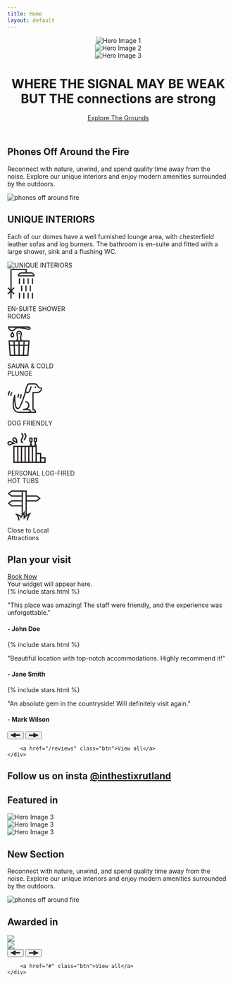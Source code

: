 ```yaml
---
title: Home
layout: default
---
```


<!-- Hero Section -->
<header class="hero">
    <div class="carousel">
        <div class="carousel-slide active">
            <img src="assets/images/ITS-carousel-home.jpg" alt="Hero Image 1">
        </div>
        <div class="carousel-slide">
            <img src="assets/images/DSC8899-Edit.jpg" alt="Hero Image 2">
        </div>
        <div class="carousel-slide">
            <img src="assets/images/DSC9064-Edit.jpg" alt="Hero Image 3">
        </div>
    </div>
    <div class="hero-text">
        <h1>WHERE THE SIGNAL MAY BE WEAK BUT THE <span class="homemade-apple">connections are strong</span></h1>
        <a href="/book-now/" class="btn">Explore The Grounds</a>
    </div>
</header>

<!-- About Section -->
<section class="about ripped">
    <div class="container">
        <h2>Phones Off Around the Fire</h2>
        <p>Reconnect with nature, unwind, and spend quality time away from the noise. Explore our unique interiors and enjoy modern amenities surrounded by the outdoors.</p>
    </div>
    <div class="image-par ripped flipped">
        <img data-speed="0.5" class="img-parallax" src="assets/images/phones-off-fire.jpg" alt="phones off around fire">
    </div>
</section>
<!-- About Section -->
<section class="about ripped">
    <div class="container">
        <h2>UNIQUE INTERIORS</h2>
        <p>Each of our domes have a well furnished lounge area, with chesterfield leather sofas and log burners. The bathroom is en-suite and fitted with a large shower, sink and a flushing WC.</p>
    </div>
    <div class="image-par ripped flipped">
        <img data-speed="0.5" class="img-parallax" src="assets/images/interiors.jpg" alt="UNIQUE INTERIORS">
    </div>
</section>
<!-- Amenities Section -->
<section class="amenities ripped after-ripped">
    <div class="container flex">
        <div class="amenity">
            <svg width="62" height="68" viewBox="0 0 62 68" fill="none" xmlns="http://www.w3.org/2000/svg"><path d="M8.21 67.66V1.41h34.58v8.73" stroke="#2B2B2B" stroke-width="2.83" stroke-miterlimit="10"/><path d="M60.44 15.77c0-3.71-3.01-6.72-6.72-6.72H31.94c-3.71 0-6.71 3.01-6.71 6.72h35.21ZM27.4 21.41v13.2M15.42 42.81 1 57.22M1 42.8l14.42 14.42M37.27 21.41v13.2M47.14 21.41v13.2M57 21.41v13.2M27.4 54.19V67.4M37.27 54.19V67.4M47.14 54.19V67.4M57 54.19V67.4M32.34 37.8V51M42.2 37.8V51M52.07 37.8V51" stroke="#2B2B2B" stroke-width="2.83" stroke-miterlimit="10"/></svg>
            <p>EN-SUITE SHOWER <br>ROOMS</p>
        </div>
        <div class="amenity">
            <svg width="53" height="68" viewBox="0 0 53 68" fill="none" xmlns="http://www.w3.org/2000/svg"><path d="M46.49 66.57H6.45l-2.49-32.6h45.07l-2.54 32.6ZM26.49 33.97v32.6M37.97 33.97l-1.44 32.6M16.54 66.57l-1.44-32.6M4.52 43.66h43.94" stroke="#2B2B2B" stroke-width="2.83" stroke-miterlimit="10"/><path d="M33.13 33.97s-3-1.96-3-6.21 1.5-6.39 1.5-10.64c0-4.93-4.32-4.93-4.78-4.93h-.36c-.47 0-4.78 0-4.78 4.93 0 4.25 1.5 6.39 1.5 10.64 0 4.25-3 6.21-3 6.21M2.38 2.27s1.54 8.65 9.12 7.99c5.26-.45 6.11-5.96 11.62-6.51C28.63 3.2 45.72 6.8 47 7.04c1.28.24 4.44.69 4.42-1.87-.02-2.85-4.47-2.91-6.13-2.91H2.39l-.01.01ZM11.2 14.71s-3.62 4.76-2.93 7.63c.25 1.06 1.1 2.34 2.93 2.34s2.69-1.3 2.94-2.38c.65-2.88-2.94-7.59-2.94-7.59Z" stroke="#2B2B2B" stroke-width="2.83" stroke-miterlimit="10"/><path d="M28.43 16.95c0-.99-.8-1.79-1.79-1.79s-1.79.8-1.79 1.79.8 1.8 1.79 1.8 1.79-.8 1.79-1.8Z" fill="#2B2B2B"/></svg>
            <p>SAUNA & COLD <br>PLUNGE</p>
        </div>
        <div class="amenity">
            <svg width="80" height="68" viewBox="0 0 80 68" fill="none" xmlns="http://www.w3.org/2000/svg"><path d="M53.89 7.55s-2.88 12.54-6.91 13.75c-1.3.39-2.04.23-2.88.03-.64-.16-2.35-.74-2.35-3.82 0-4.7 3.4-12.28 3.4-12.28s1.14-3.66 4.96-3.66h12.71s2.78.06 4.98 3.39c2.38 3.6 3.94 5.92 5.96 5.92h2.02c1.29 0 2.97 1.67 1.32 4.07-2.11 3.07-3.83 6.31-10.88 6.31H58.2v38.65c3.63 0 5.62 2.2 5.62 6.34H45.27" stroke="#2B2B2B" stroke-width="2.83" stroke-miterlimit="10"/><path d="M65.62 9.09c0-.99-.8-1.79-1.79-1.79s-1.79.8-1.79 1.79.8 1.79 1.79 1.79 1.79-.8 1.79-1.79Z" fill="#2B2B2B"/><path d="M41.75 17.51s-11.48 39.92-17.61 40.3c-6.13.38-7.56-12.77-7.56-30.08 0 0-11.93 38.43 9.7 38.52H52.8c0-3.54-1.88-6.36-6.26-6.36H36.51s12.24-.41 12.24-9.17c0-8.03-7.81-8.84-7.81-8.84" stroke="#2B2B2B" stroke-width="2.83" stroke-linejoin="round"/><path d="M10.87 21.12s-3.73 2.49-2.79 7.76M5.82 18.28s-4 2.84-3.54 9.8M22.96 32.37s3.55-2.73 2.26-7.94M28.15 34.85s3.8-3.1 2.86-10.02" stroke="#2B2B2B" stroke-width="2.83" stroke-miterlimit="10"/></svg>
            <p>DOG FRIENDLY</p>
        </div>
        <div class="amenity">
            <svg width="87" height="69" viewBox="0 0 87 69" fill="none" xmlns="http://www.w3.org/2000/svg"><path d="M65.33 30.72H14.82V66.8h50.51V30.72Z" fill="#FFFAF6" stroke="#231F20" stroke-width="2.8" stroke-miterlimit="10"/><path d="M48.61 30.72V66.8M56.9 30.72V66.8M40.32 30.72V66.8M32.03 30.72V66.8M23.74 30.72V66.8" stroke="#231F20" stroke-width="2.78" stroke-linejoin="round"/><path d="M75.41 46.81H65.33v20h10.08v-20ZM85.49 56.81H75.41v10h10.08v-10Z" fill="#FFFAF6" stroke="#231F20" stroke-width="2.8" stroke-miterlimit="10"/><path d="M38.51 16.94v-.05c0-4.4 3.51-5.21 3.51-9.65s-3.51-5.92-3.51-5.92" fill="#FFFAF6"/><path d="M38.51 16.94v-.05c0-4.4 3.51-5.21 3.51-9.65s-3.51-5.92-3.51-5.92" stroke="#231F20" stroke-width="2.84" stroke-miterlimit="10"/><path d="M35.28 22.86s-3.51-1.4-3.51-5.92v-.05c0-4.4 3.51-5.21 3.51-9.65s-3.51-5.92-3.51-5.92" fill="#FFFAF6"/><path d="M35.28 22.86s-3.51-1.4-3.51-5.92v-.05c0-4.4 3.51-5.21 3.51-9.65s-3.51-5.92-3.51-5.92" stroke="#231F20" stroke-width="2.84" stroke-miterlimit="10"/><path d="M61.22 12.11v5.88c0 1.31 1.06 2.37 2.37 2.37s2.37-1.06 2.37-2.37v-5.88h-4.74Z" fill="#FFFAF6" stroke="#231F20" stroke-width="2.8" stroke-miterlimit="10"/><path d="M63.59 20.79v7.18M60.51 27.97h6.21" stroke="#231F20" stroke-width="2.8" stroke-miterlimit="10"/><path d="M51.18 12.11v5.88c0 1.31 1.06 2.37 2.37 2.37s2.37-1.06 2.37-2.37v-5.88h-4.74Z" fill="#FFFAF6" stroke="#231F20" stroke-width="2.8" stroke-miterlimit="10"/><path d="M53.55 20.79v7.18M50.44 27.97h6.2" stroke="#231F20" stroke-width="2.8" stroke-miterlimit="10"/><path d="M21.34 22.39s-.09-7.66-2.35-9.78c-1.32-1.24-3.37-1.53-4.94-.42-1.76 1.25-2.41 5.25.94 6.34 2.76.9 6.34 3.86 6.34 3.86h.01ZM14.21 23.73s-6.52-4.37-9.56-3.76c-1.77.35-3.21 1.86-3.21 3.77 0 2.16 2.88 5.01 5.71 2.92 2.33-1.72 7.05-2.93 7.05-2.93h.01Z" fill="#FFFAF6" stroke="#231F20" stroke-width="2.8" stroke-miterlimit="10"/></svg>
            <p>PERSONAL LOG-FIRED <br>HOT TUBS</p>
        </div>
        <div class="amenity">
            <svg width="76" height="68" viewBox="0 0 76 68" fill="none" xmlns="http://www.w3.org/2000/svg"><path d="M42.65 58V1.41h-8.84v55.31M9.59 1.41h24.22v11.13H9.59L2.86 6.98l6.73-5.57ZM9.59 23.64h24.22v11.15H9.59l-6.73-5.58 6.73-5.57ZM66.87 23.64H42.65v-11.1h24.22l6.73 5.55-6.73 5.55Z" stroke="#2B2B2B" stroke-width="2.83" stroke-miterlimit="10"/><path d="M26.09 67.97c0-1.85.2-7.52-4.95-13.34 0 0 7.17 1.79 9.85 6.38l6.98-10.64.25 12.09s5.31-6.72 12.7-9.63c0 0-5.41 8.87-5.41 15.14" stroke="#2B2B2B" stroke-width="2.8" stroke-miterlimit="10"/></svg>
            <p>Close to Local <br> Attractions</p>
        </div>
    </div>
</section>

<section class="plan flex two-col">
    <div class="container flex">
        <div class="left">
        <h2>Plan your visit</h2>
        <a class="btn" href="/book-now/">Book Now</a>
        </div>
        <div class="right">
            <div data-calendar-key="E55755E8B4F2753BF0525E801AA3DDE4932565249BE8DE0E1A4179AD7D69345D170EEF11BFBC38B3A7A51585C16A08CFEC6525BEA3AB1235" data-calendar-departure-picker="true" data-calendar-mobile-grid="true"> Your widget will appear here. </div> <script src="https://secure.supercontrol.co.uk/components/embed.js"></script>
        </div>
    </div>
</section>
<!-- Reviews Section -->
<section class="reviews ripped">
    <div class="container">
        <div class="reviews-carousel">
    <div class="carousel-inner">
        <div class="carousel-item active">
            {% include stars.html %}
            <p>"This place was amazing! The staff were friendly, and the experience was unforgettable."</p>
            <h4>- John Doe</h4>
        </div>
        <div class="carousel-item">
            {% include stars.html %}
            <p>"Beautiful location with top-notch accommodations. Highly recommend it!"</p>
            <h4>- Jane Smith</h4>
        </div>
        <div class="carousel-item">
            {% include stars.html %} 
            <p>"An absolute gem in the countryside! Will definitely visit again."</p>
            <h4>- Mark Wilson</h4>
        </div>
    </div>
    <div class="carousel-controls">
        <button class="prev">
        <svg width="21" height="12" viewBox="0 0 21 12" fill="none" xmlns="http://www.w3.org/2000/svg"><path d="M0 7.113h20.785V3.881H0v3.232Z" fill="#2B240A"/><path d="m11.468 8.534-7.96-4.596-1.62 2.806 7.96 4.595 1.62-2.805Z" fill="#2B240A"/><path d="m11.468 2.805-7.96 4.596-1.62-2.805L9.848 0l1.62 2.805Z" fill="#2B240A"/></svg>
        </button>
        <button class="next">
            <svg width="21" height="12" viewBox="0 0 21 12" fill="none" xmlns="http://www.w3.org/2000/svg"><path d="M20.785 4.226H0V7.46h20.785V4.226Z" fill="#2B240A"/><path d="m9.316 2.805 7.96 4.596 1.62-2.805L10.936 0l-1.62 2.805Z" fill="#2B240A"/><path d="m9.316 8.534 7.96-4.596 1.62 2.805-7.96 4.596-1.62-2.805Z" fill="#2B240A"/></svg></button>
        </div>
    <div class="carousel-pager">
        <!-- Dots will be generated dynamically by JS -->
    </div>
</div>

        <a href="/reviews" class="btn">View all</a>
    </div>
</section>

<section class="instagram ripped flipped after-ripped-cream">
    <div class="container">
        <h2>Follow us on insta <span class="smaller"><a href="http://instagram.com/inthestixrutland">@inthestixrutland</a></span></h2>
    </div>
    <behold-widget feed-id="6V2litvVKsQQOfE1NnFa"></behold-widget>
<script>
  (() => {
    const d=document,s=d.createElement("script");s.type="module";
    s.src="https://w.behold.so/widget.js";d.head.append(s);
  })();
</script>
</section>
<section class="featured-in">
<div class="container">
        <h2>Featured in</h2>
        <div class="logos flex">
        <div class="logo">
            <img src="assets/images/image 3.png" alt="Hero Image 3">
        </div>
         <div class="logo">
            <img src="assets/images/image 5.png" alt="Hero Image 3">
        </div>
        <div class="logo">
            <img src="assets/images/image 4.png" alt="Hero Image 3">
        </div>
    </div>
    </div>
</section>
<!-- About Section -->
<section class="about ripped">
    <div class="container">
        <h2>New Section</h2>
        <p>Reconnect with nature, unwind, and spend quality time away from the noise. Explore our unique interiors and enjoy modern amenities surrounded by the outdoors.</p>
    </div>
    <div class="image-par ripped flipped">
        <img data-speed="0.5" class="img-parallax" src="assets/images/phones-off-fire.jpg" alt="phones off around fire">
    </div>
</section>
<!-- Reviews Section -->
<section class="reviews ripped after-ripped footer-home">
<h2>Awarded in</h2>
    <div class="container">
        <div class="awards-carousel">
    <div class="carousel-inner">
        <div class="carousel-item active">
            <img src="assets/images/aaaward.png">
        </div>
        <div class="carousel-item">
             <img src="assets/images/shortlisted_award.png">
        </div>
    </div>
    <div class="carousel-controls">
        <button class="prev">
        <svg width="21" height="12" viewBox="0 0 21 12" fill="none" xmlns="http://www.w3.org/2000/svg"><path d="M0 7.113h20.785V3.881H0v3.232Z" fill="#2B240A"/><path d="m11.468 8.534-7.96-4.596-1.62 2.806 7.96 4.595 1.62-2.805Z" fill="#2B240A"/><path d="m11.468 2.805-7.96 4.596-1.62-2.805L9.848 0l1.62 2.805Z" fill="#2B240A"/></svg>
        </button>
        <button class="next">
            <svg width="21" height="12" viewBox="0 0 21 12" fill="none" xmlns="http://www.w3.org/2000/svg"><path d="M20.785 4.226H0V7.46h20.785V4.226Z" fill="#2B240A"/><path d="m9.316 2.805 7.96 4.596 1.62-2.805L10.936 0l-1.62 2.805Z" fill="#2B240A"/><path d="m9.316 8.534 7.96-4.596 1.62 2.805-7.96 4.596-1.62-2.805Z" fill="#2B240A"/></svg></button>
        </div>
    <div class="carousel-pager">
        <!-- Dots will be generated dynamically by JS -->
    </div>
</div>

        <a href="#" class="btn">View all</a>
    </div>
</section>
